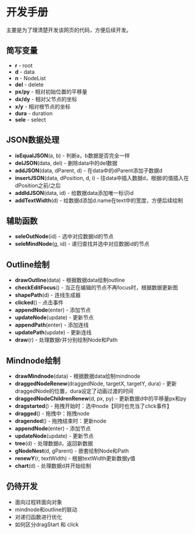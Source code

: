 # 开发手册

主要是为了理清楚开发该网页的代码，方便后续开发。

## 简写变量

* **r** - root
* **d** - data
* **n** - NodeList
* **del** - delete
* **px/py** - 相对初始位置的平移量
* **dx/dy** - 相对父节点的坐标
* **x/y** -  相对根节点的坐标
* **dura** - duration
* **sele** - select

## JSON数据处理

* **isEqualJSON**(a, b) - 判断a，b数据是否完全一样
* **delJSON**(data, del) - 删除data中的del数据
* **addJSON**(data, dParent, d) - 在data中的dParent添加子数据d
* **insertJSON**(data, dPosition, d, i) - 往data中插入数据d，根据i的值插入在dPosition之前/之后
* **addIdJSON**(data, id) - 给数据data添加唯一标识id
* **addTextWidth**(d) - 给数据d添加d.name在text中的宽度，方便后续绘制

## 辅助函数

* **seleOutNode**(id) - 选中对应数据id的节点
* **seleMindNode**(g, id) - 递归查找并选中对应数据id的节点

## Outline绘制

* **drawOutline**(data) - 根据数据data绘制outline
* **checkEditFocus**() - 当正在编辑的节点不再focus时，根据数据更新图
* **shapePath**(d) - 连线生成器
* **clicked**() - 点击事件
* **appendNode**(enter) - 添加节点
* **updateNode**(update) - 更新节点
* **appendPath**(enter) - 添加连线
* **updatePath**(update) - 更新连线
* **draw**(r) - 处理数据r并分别绘制Node和Path

## Mindnode绘制

* **drawMindnode**(data) - 根据数据data绘制mindnode
* **draggedNodeRenew**(draggedNode, targetX, targetY, dura) - 更新draggedNode的位置，dura设定了动画过渡的时间
* **draggedNodeChildrenRenew**(d, px, py) - 更新数据d中的平移量px和py
* **dragstarted**() - 拖拽开始时：选中node【同时也充当了click事件】
* **dragged**() - 拖拽中：拖拽node
* **dragended**() - 拖拽结束时：更新node
* **appendNode**(enter) - 添加节点
* **updateNode**(update) - 更新节点
* **tree**(d) - 处理数据d，返回新数据
* **gNodeNest**(d, gParent) - 嵌套绘制Node和Path
* **renewY**(r, textWidth) - 根据textWidth更新数据y值
* **chart**(d) - 处理数据d并开始绘制

## 仍待开发

* 面向过程转面向对象
* mindnode和outline的联动
* 对递归函数进行优化
* 如何区分dragStart 和 click